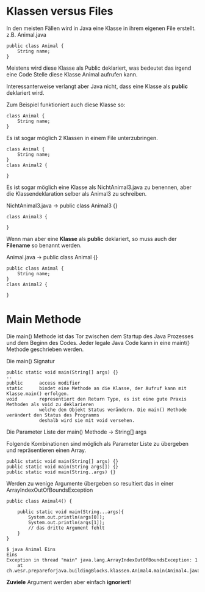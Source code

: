# Klassen versus Files

In den meisten Fällen wird in Java eine Klasse in ihrem eigenen File erstellt.
z.B. Animal.java

    public class Animal {
        String name; 
    }

Meistens wird diese Klasse als Public deklariert, was bedeutet das irgend 
eine Code Stelle diese Klasse Animal aufrufen kann.

Interessanterweise verlangt aber Java nicht, dass eine Klasse als **public** deklariert wird.

Zum Beispiel funktioniert auch diese Klasse so:

    class Animal {
        String name; 
    }
    
    
Es ist sogar möglich 2 Klassen in einem File unterzubringen.

    class Animal {
        String name; 
    }
    class Animal2 {
        
    }
    
    
Es ist sogar möglich eine Klasse als NichtAnimal3.java zu benennen, aber die Klassendeklaration
selber als Animal3 zu schreiben.

NichtAnimal3.java -> public class Animal3 {}

    class Animal3 {
     
    }

Wenn man aber eine **Klasse** als **public** deklariert, so muss auch der **Filename**
so benannt werden.

 Animal.java -> public class Animal {}
 
    public class Animal {
        String name; 
    }
    class Animal2 {
        
    }


# Main Methode
Die main() Methode ist das Tor zwischen dem Startup des Java Prozesses und dem Beginn des Codes.
Jeder legale Java Code kann in eine maint() Methode geschrieben werden.

Die main() Signatur 

    public static void main(String[] args) {}
    --
    public      access modifier
    static      bindet eine Methode an die Klasse, der Aufruf kann mit Klasse.main() erfolgen.
    void        representiert den Return Type, es ist eine gute Praxis Methoden als void zu deklarieren
                welche den Objekt Status verändern. Die main() Methode verändert den Status des Programms
                deshalb wird sie mit void versehen. 
    
    
    
Die Parameter Liste der main() Methode -> String[] args

Folgende Kombinationen sind möglich als Parameter Liste zu übergeben und repräsentieren einen Array.

    public static void main(String[] args) {}
    public static void main(String args[]) {}
    public static void main(String..args) {}
    
    
Werden zu wenige Argumente übergeben so resultiert das in einer ArrayIndexOutOfBoundsException

    public class Animal4() {
        
        public static void main(String...args){
            System.out.println(args[0]);
            System.out.println(args[1]);
            // das dritte Argument fehlt 
        } 
    }
    
    $ java Animal Eins 
    Eins
    Exception in thread "main" java.lang.ArrayIndexOutOfBoundsException: 1
    	at ch.wesr.prepareforjava.buildingBlocks.klassen.Animal4.main(Animal4.java:7)

**Zuviele** Argument werden aber einfach **ignoriert**!
